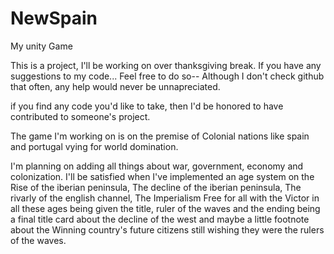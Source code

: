 # NewSpain
My unity Game


This is a project, I'll be working on over thanksgiving break. If you have any suggestions to my code... Feel free to do so-- Although I don't check github that often, any help
would never be unnapreciated.


if you find any code you'd like to take, then I'd be honored to have contributed to someone's project.



The game I'm working on is on the premise of Colonial nations like spain and portugal vying for world domination. 

I'm planning on adding all things about war, government, economy and colonization. I'll be satisfied when I've implemented an age system on the Rise of the iberian peninsula, The decline of the iberian peninsula, The rivarly of the english channel, The Imperialism Free for all with the Victor in all these ages being given the title, ruler of the waves and the ending being a final title card about the decline of the west and maybe a little footnote about the Winning country's future citizens still wishing they were the rulers of the waves.
